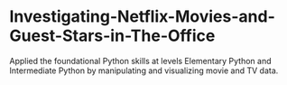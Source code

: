 # Investigating-Netflix-Movies-and-Guest-Stars-in-The-Office
Applied the foundational Python skills at levels Elementary Python and Intermediate Python by manipulating and visualizing movie and TV data.
